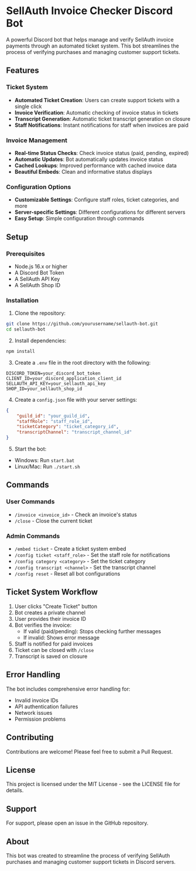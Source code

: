 # SellAuth Invoice Checker Discord Bot

A powerful Discord bot that helps manage and verify SellAuth invoice payments through an automated ticket system. This bot streamlines the process of verifying purchases and managing customer support tickets.

## Features

### Ticket System
- **Automated Ticket Creation**: Users can create support tickets with a single click
- **Invoice Verification**: Automatic checking of invoice status in tickets
- **Transcript Generation**: Automatic ticket transcript generation on closure
- **Staff Notifications**: Instant notifications for staff when invoices are paid

### Invoice Management
- **Real-time Status Checks**: Check invoice status (paid, pending, expired)
- **Automatic Updates**: Bot automatically updates invoice status
- **Cached Lookups**: Improved performance with cached invoice data
- **Beautiful Embeds**: Clean and informative status displays

### Configuration Options
- **Customizable Settings**: Configure staff roles, ticket categories, and more
- **Server-specific Settings**: Different configurations for different servers
- **Easy Setup**: Simple configuration through commands

## Setup

### Prerequisites
- Node.js 16.x or higher
- A Discord Bot Token
- A SellAuth API Key
- A SellAuth Shop ID

### Installation

1. Clone the repository:
```bash
git clone https://github.com/yourusername/sellauth-bot.git
cd sellauth-bot
```

2. Install dependencies:
```bash
npm install
```

3. Create a `.env` file in the root directory with the following:
```env
DISCORD_TOKEN=your_discord_bot_token
CLIENT_ID=your_discord_application_client_id
SELLAUTH_API_KEY=your_sellauth_api_key
SHOP_ID=your_sellauth_shop_id
```

4. Create a `config.json` file with your server settings:
```json
{
    "guild_id": "your_guild_id",
    "staffRole": "staff_role_id",
    "ticketCategory": "ticket_category_id",
    "transcriptChannel": "transcript_channel_id"
}
```

5. Start the bot:
- Windows: Run `start.bat`
- Linux/Mac: Run `./start.sh`

## Commands

### User Commands
- `/invoice <invoice_id>` - Check an invoice's status
- `/close` - Close the current ticket

### Admin Commands
- `/embed ticket` - Create a ticket system embed
- `/config ticket <staff_role>` - Set the staff role for notifications
- `/config category <category>` - Set the ticket category
- `/config transcript <channel>` - Set the transcript channel
- `/config reset` - Reset all bot configurations

## Ticket System Workflow

1. User clicks "Create Ticket" button
2. Bot creates a private channel
3. User provides their invoice ID
4. Bot verifies the invoice:
   - If valid (paid/pending): Stops checking further messages
   - If invalid: Shows error message
5. Staff is notified for paid invoices
6. Ticket can be closed with `/close`
7. Transcript is saved on closure

## Error Handling

The bot includes comprehensive error handling for:
- Invalid invoice IDs
- API authentication failures
- Network issues
- Permission problems

## Contributing

Contributions are welcome! Please feel free to submit a Pull Request.

## License

This project is licensed under the MIT License - see the LICENSE file for details.

## Support

For support, please open an issue in the GitHub repository.

## About

This bot was created to streamline the process of verifying SellAuth purchases and managing customer support tickets in Discord servers. 